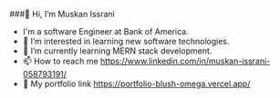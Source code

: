###👋 Hi, I’m Muskan Issrani
- I'm a software Engineer at Bank of America.
- 👀 I’m interested in learning new software technologies.
- 🌱 I’m currently learning MERN stack development.
- 📫 How to reach me https://www.linkedin.com/in/muskan-issrani-058793191/
- 🔭 My portfolio link https://portfolio-blush-omega.vercel.app/

<!--
**MuskanIss/MuskanIss** is a ✨ _special_ ✨ repository because its `README.md` (this file) appears on your GitHub profile.

Here are some ideas to get you started:

- 🔭 I’m currently working on ...
- 🌱 I’m currently learning ...
- 👯 I’m looking to collaborate on ...
- 🤔 I’m looking for help with ...
- 💬 Ask me about ...
- 📫 How to reach me: ...
- 😄 Pronouns: ...
- ⚡ Fun fact: ...
-->
